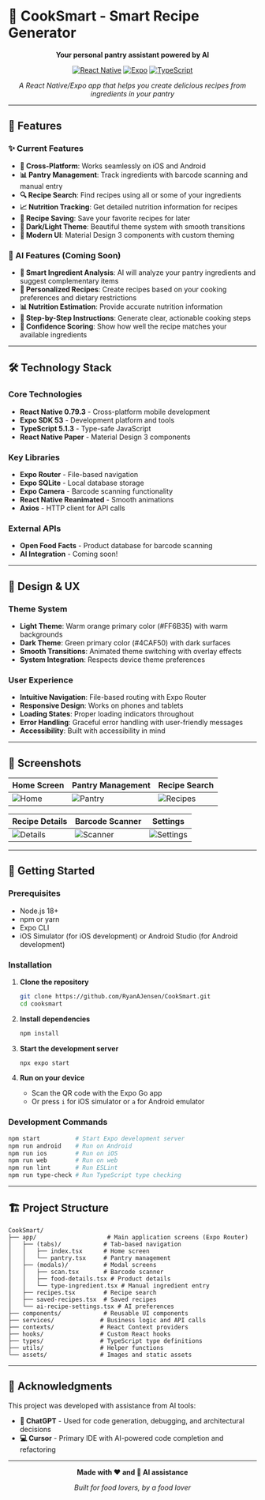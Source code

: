 # 🍳 CookSmart - Smart Recipe Generator

<div align="center">

**Your personal pantry assistant powered by AI**

[![React Native](https://img.shields.io/badge/React%20Native-0.79.3-blue.svg)](https://reactnative.dev/)
[![Expo](https://img.shields.io/badge/Expo-53.0.0-blue.svg)](https://expo.dev/)
[![TypeScript](https://img.shields.io/badge/TypeScript-5.1.3-blue.svg)](https://www.typescriptlang.org/)

*A React Native/Expo app that helps you create delicious recipes from ingredients in your pantry*

</div>

---

## 🚀 Features

### ✨ Current Features
- **📱 Cross-Platform**: Works seamlessly on iOS and Android
- **📊 Pantry Management**: Track ingredients with barcode scanning and manual entry
- **🔍 Recipe Search**: Find recipes using all or some of your ingredients
- **📈 Nutrition Tracking**: Get detailed nutrition information for recipes
- **💾 Recipe Saving**: Save your favorite recipes for later
- **🌙 Dark/Light Theme**: Beautiful theme system with smooth transitions
- **📱 Modern UI**: Material Design 3 components with custom theming

### 🤖 AI Features (Coming Soon)
- **🧠 Smart Ingredient Analysis**: AI will analyze your pantry ingredients and suggest complementary items
- **👤 Personalized Recipes**: Create recipes based on your cooking preferences and dietary restrictions
- **📊 Nutrition Estimation**: Provide accurate nutrition information
- **📝 Step-by-Step Instructions**: Generate clear, actionable cooking steps
- **🎯 Confidence Scoring**: Show how well the recipe matches your available ingredients

---

## 🛠️ Technology Stack

### Core Technologies
- **React Native 0.79.3** - Cross-platform mobile development
- **Expo SDK 53** - Development platform and tools
- **TypeScript 5.1.3** - Type-safe JavaScript
- **React Native Paper** - Material Design 3 components

### Key Libraries
- **Expo Router** - File-based navigation
- **Expo SQLite** - Local database storage
- **Expo Camera** - Barcode scanning functionality
- **React Native Reanimated** - Smooth animations
- **Axios** - HTTP client for API calls

### External APIs
- **Open Food Facts** - Product database for barcode scanning
- **AI Integration** - Coming soon!

---

## 🎨 Design & UX

### Theme System
- **Light Theme**: Warm orange primary color (#FF6B35) with warm backgrounds
- **Dark Theme**: Green primary color (#4CAF50) with dark surfaces
- **Smooth Transitions**: Animated theme switching with overlay effects
- **System Integration**: Respects device theme preferences

### User Experience
- **Intuitive Navigation**: File-based routing with Expo Router
- **Responsive Design**: Works on phones and tablets
- **Loading States**: Proper loading indicators throughout
- **Error Handling**: Graceful error handling with user-friendly messages
- **Accessibility**: Built with accessibility in mind

---

## 📱 Screenshots

<div align="center">

| Home Screen | Pantry Management | Recipe Search |
|-------------|------------------|---------------|
| ![Home](screenshots/home.png) | ![Pantry](screenshots/pantry.png) | ![Recipes](screenshots/recipes.png) |

| Recipe Details | Barcode Scanner | Settings |
|----------------|-----------------|----------|
| ![Details](screenshots/recipe-detail.png) | ![Scanner](screenshots/scanner.png) | ![Settings](screenshots/settings.png) |

</div>

---

## 🚀 Getting Started

### Prerequisites
- Node.js 18+ 
- npm or yarn
- Expo CLI
- iOS Simulator (for iOS development) or Android Studio (for Android development)

### Installation

1. **Clone the repository**
   ```bash
   git clone https://github.com/RyanAJensen/CookSmart.git
   cd cooksmart
   ```

2. **Install dependencies**
   ```bash
   npm install
   ```

3. **Start the development server**
   ```bash
   npx expo start
   ```

4. **Run on your device**
   - Scan the QR code with the Expo Go app
   - Or press `i` for iOS simulator or `a` for Android emulator

### Development Commands
```bash
npm start          # Start Expo development server
npm run android    # Run on Android
npm run ios        # Run on iOS
npm run web        # Run on web
npm run lint       # Run ESLint
npm run type-check # Run TypeScript type checking
```

---

## 🏗️ Project Structure

```
CookSmart/
├── app/                    # Main application screens (Expo Router)
│   ├── (tabs)/            # Tab-based navigation
│   │   ├── index.tsx      # Home screen
│   │   └── pantry.tsx     # Pantry management
│   ├── (modals)/          # Modal screens
│   │   ├── scan.tsx       # Barcode scanner
│   │   ├── food-details.tsx # Product details
│   │   └── type-ingredient.tsx # Manual ingredient entry
│   ├── recipes.tsx        # Recipe search
│   ├── saved-recipes.tsx  # Saved recipes
│   └── ai-recipe-settings.tsx # AI preferences
├── components/            # Reusable UI components
├── services/             # Business logic and API calls
├── contexts/             # React Context providers
├── hooks/                # Custom React hooks
├── types/                # TypeScript type definitions
├── utils/                # Helper functions
└── assets/               # Images and static assets
```

---

## 🙏 Acknowledgments

This project was developed with assistance from AI tools:

- **🤖 ChatGPT** - Used for code generation, debugging, and architectural decisions
- **💻 Cursor** - Primary IDE with AI-powered code completion and refactoring

---

<div align="center">

**Made with ❤️ and 🤖 AI assistance**

*Built for food lovers, by a food lover*

</div> 